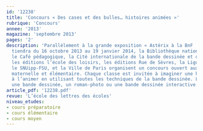 ```yaml
---
id: '12238'
title: 'Concours « Des cases et des bulles… histoires animées »'
rubrique: 'Concours'
annee: '2013'
magazine: 'septembre 2013'
pages: '2'
description: 'Parallèlement à la grande exposition « Astérix à la BnF ! » qui se
  tiendra du 16 octobre 2013 au 19 janvier 2014, la Bibliothèque nationale de France,
  le Café pédagogique, la Cité internationale de la bande dessinée et de l’image,
  les éditions l’école des loisirs, les éditions Rue de Sèvres, la Ligue de l’enseignement,
  le SNUipp-FSU, et la Ville de Paris organisent un concours ouvert aux classes de
  maternelle et élémentaire. Chaque classe est invitée à imaginer une histoire et
  à l’animer en utilisant toutes les techniques de la bande dessinée. La classe concevra
  une bande dessinée, un roman-photo ou une bande dessinée interactive.'
article_pdf: '12238.pdf'
revue: 'L’école des lettres des écoles'
niveau_etudes:
- cours préparatoire
- cours élémentaire
- cours moyen
---
```

